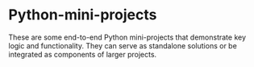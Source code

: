 # Python-mini-projects
These are some end-to-end Python mini-projects that demonstrate key logic and functionality.
They can serve as standalone solutions or be integrated as components of larger projects.

